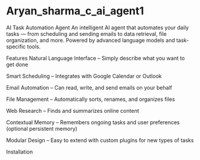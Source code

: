 # Aryan_sharma_c_ai_agent1
AI Task Automation Agent
An intelligent AI agent that automates your daily tasks — from scheduling and sending emails to data retrieval, file organization, and more. Powered by advanced language models and task-specific tools.

Features
Natural Language Interface – Simply describe what you want to get done

Smart Scheduling – Integrates with Google Calendar or Outlook

Email Automation – Can read, write, and send emails on your behalf

File Management – Automatically sorts, renames, and organizes files

Web Research – Finds and summarizes online content

Contextual Memory – Remembers ongoing tasks and user preferences (optional persistent memory)

Modular Design – Easy to extend with custom plugins for new types of tasks

Installation
